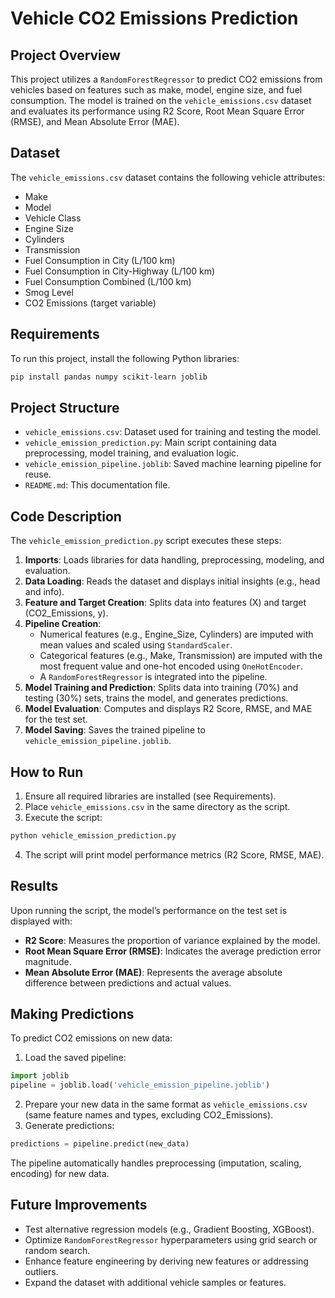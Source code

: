 # Vehicle CO2 Emissions Prediction

## Project Overview
This project utilizes a `RandomForestRegressor` to predict CO2 emissions from vehicles based on features such as make, model, engine size, and fuel consumption. The model is trained on the `vehicle_emissions.csv` dataset and evaluates its performance using R2 Score, Root Mean Square Error (RMSE), and Mean Absolute Error (MAE).

## Dataset
The `vehicle_emissions.csv` dataset contains the following vehicle attributes:
- Make
- Model
- Vehicle Class
- Engine Size
- Cylinders
- Transmission
- Fuel Consumption in City (L/100 km)
- Fuel Consumption in City-Highway (L/100 km)
- Fuel Consumption Combined (L/100 km)
- Smog Level
- CO2 Emissions (target variable)

## Requirements
To run this project, install the following Python libraries:

```bash
pip install pandas numpy scikit-learn joblib
```

## Project Structure
- `vehicle_emissions.csv`: Dataset used for training and testing the model.
- `vehicle_emission_prediction.py`: Main script containing data preprocessing, model training, and evaluation logic.
- `vehicle_emission_pipeline.joblib`: Saved machine learning pipeline for reuse.
- `README.md`: This documentation file.

## Code Description
The `vehicle_emission_prediction.py` script executes these steps:
1. **Imports**: Loads libraries for data handling, preprocessing, modeling, and evaluation.
2. **Data Loading**: Reads the dataset and displays initial insights (e.g., head and info).
3. **Feature and Target Creation**: Splits data into features (X) and target (CO2_Emissions, y).
4. **Pipeline Creation**:
   - Numerical features (e.g., Engine_Size, Cylinders) are imputed with mean values and scaled using `StandardScaler`.
   - Categorical features (e.g., Make, Transmission) are imputed with the most frequent value and one-hot encoded using `OneHotEncoder`.
   - A `RandomForestRegressor` is integrated into the pipeline.
5. **Model Training and Prediction**: Splits data into training (70%) and testing (30%) sets, trains the model, and generates predictions.
6. **Model Evaluation**: Computes and displays R2 Score, RMSE, and MAE for the test set.
7. **Model Saving**: Saves the trained pipeline to `vehicle_emission_pipeline.joblib`.

## How to Run
1. Ensure all required libraries are installed (see Requirements).
2. Place `vehicle_emissions.csv` in the same directory as the script.
3. Execute the script:

```bash
python vehicle_emission_prediction.py
```

4. The script will print model performance metrics (R2 Score, RMSE, MAE).

## Results
Upon running the script, the model’s performance on the test set is displayed with:
- **R2 Score**: Measures the proportion of variance explained by the model.
- **Root Mean Square Error (RMSE)**: Indicates the average prediction error magnitude.
- **Mean Absolute Error (MAE)**: Represents the average absolute difference between predictions and actual values.

## Making Predictions
To predict CO2 emissions on new data:
1. Load the saved pipeline:

```python
import joblib
pipeline = joblib.load('vehicle_emission_pipeline.joblib')
```

2. Prepare your new data in the same format as `vehicle_emissions.csv` (same feature names and types, excluding CO2_Emissions).
3. Generate predictions:

```python
predictions = pipeline.predict(new_data)
```

The pipeline automatically handles preprocessing (imputation, scaling, encoding) for new data.

## Future Improvements
- Test alternative regression models (e.g., Gradient Boosting, XGBoost).
- Optimize `RandomForestRegressor` hyperparameters using grid search or random search.
- Enhance feature engineering by deriving new features or addressing outliers.
- Expand the dataset with additional vehicle samples or features.

